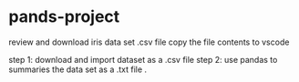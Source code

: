 # pands-project


review and download iris data set .csv file 
copy the file contents to vscode 


step 1: download and import dataset as a .csv file
step 2: use pandas to summaries the data set as a .txt file .
 
